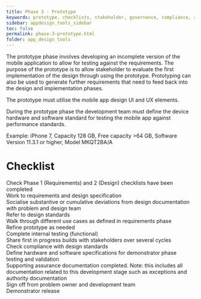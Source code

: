```yaml
---
title: Phase 3 - Prototype
keywords: prototype, checklists, stakeholder, governance, compliance, requirements, testing, 
sidebar: appdesign_tools_sidebar
toc: false
permalink: phase-3-prototype.html
folder: app_design_tools 
---
```


The prototype phase involves developing an incomplete version of the mobile application to allow for testing against the requirements. The purpose of the prototype is to allow stakeholder to evaluate the first implementation of the design through using the prototype. Prototyping can also be used to generate further requirements that need to feed back into the design and implementation phases.

The prototype must utilise the mobile app design UI and UX elements.

During the prototype phase the development team must define the device hardware and software standard for testing the mobile app against performance standards.

Example: iPhone 7, Capacity 128 GB, Free capacity >64 GB, Software Version 11.3.1 or higher, Model MKQT2BA/A

# Checklist

<p>
				<i class="far fa-square"></i> Check Phase 1 (Requirements) and 2 (Design) checklists have been completed<br>
				<i class="far fa-square"></i> Work to requirements and design specification<br>
				<i class="far fa-square"></i> Socialise substantive or cumulative deviations from design documentation with problem and design team<br>
				<i class="far fa-square"></i> Refer to design standards<br>
				<i class="far fa-square"></i> Walk through different use cases as defined in requirements phase<br>
				<i class="far fa-square"></i> Refine prototype as needed<br>
				<i class="far fa-square"></i> Complete internal testing (functional)<br>
				<i class="far fa-square"></i> Share first in progress builds with stakeholders over several cycles<br>
				<i class="far fa-square"></i> Check compliance with design standards<br>
				<i class="far fa-square"></i> Define hardware and software specifications for demonstrator phase testing and validation<br>
				<i class="far fa-square"></i> Supporting assurance documentation completed. Note: this includes all documentation related to this development stage such as exceptions and authority documentation<br>
				<i class="far fa-square"></i> Sign off from problem owner and development team<br>
				<i class="far fa-square"></i> Demonstrator release
			</p>